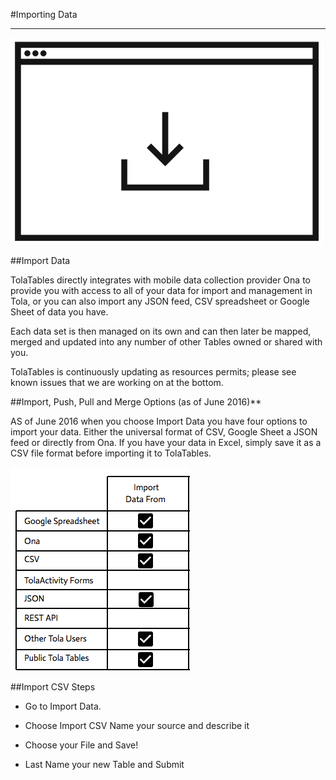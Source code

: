 #Importing Data

---

![](images/import.png)

##Import Data

TolaTables directly integrates with mobile data collection provider Ona to provide you with access to all of your data for import and management in Tola, or you can also import any JSON feed, CSV spreadsheet or Google Sheet of data you have. 

Each data set is then managed on its own and can then later be mapped, merged and updated into any number of other Tables owned or shared with you.  

TolaTables is continuously updating as resources permits; please see known issues that we are working on at the bottom.  

##Import, Push, Pull and Merge Options (as of June 2016)**


AS of June 2016 when you choose Import Data you have four options to import your data. Either the universal format of CSV, Google Sheet a JSON feed or directly from Ona. If you have your data in Excel, simply save it as a CSV file format before importing it to TolaTables.  

![](images/import_matrix.png)


##Import CSV Steps
* Go to Import Data.

* Choose Import CSV Name your source and describe it

* Choose your File and Save!

* Last Name your new Table and Submit 




